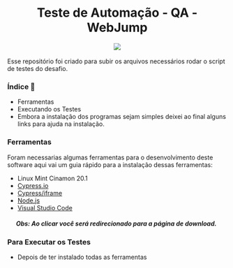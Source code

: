 <h1>
    <div align='center'>Teste de Automação - QA - WebJump</div>
</h1>
<div align='center'>
    <img src="http://img.shields.io/static/v1?label=status%20&message=concluido&color=-green"/>
</div>
</br>
Esse repositório foi criado para subir os arquivos necessários rodar o script de testes do desafio.

### Índice :scroll: 
- Ferramentas
- Executando os Testes
- Embora a instalação dos programas sejam simples deixei ao final alguns links para ajuda na instalação.

### Ferramentas

Foram necessarias algumas ferramentas para o desenvolvimento deste software aqui vai um guia rápido para a instalação dessas ferramentas:



- Linux Mint Cinamon 20.1 
- [Cypress.io](https://docs.cypress.io/guides/getting-started/installing-cypress)
- [Cypress/iframe](https://npm.io/package/cypress-iframe)
- [Node.js](https://nodejs.org/en/download/)
- [Visual Studio Code](https://code.visualstudio.com/download)

##### &nbsp;&nbsp;&nbsp;&nbsp;&nbsp;&nbsp;Obs: Ao clicar você será redirecionado para a página de download.

### Para Executar os Testes

- Depois de ter instalado todas as ferramentas
